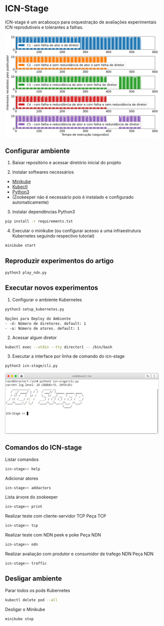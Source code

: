 # ICN-Stage

ICN-stage é um arcabouço para orquestração de avaliações experimentais ICN reprodutiveis e tolerantes a falhas.

![Resultados](/results_paper/FIBRE_play_ndn_2022-04-19_00-12-36/2022-04-19_00-12-36_bar.png)

## Configurar ambiente

1. Baixar repositório e acessar diretório inicial do projeto
    
2. Instalar softwares necessários
- [Minikube](https://github.com/kubernetes/minikube)
- [Kubectl](https://kubernetes.io/docs/tasks/tools/install-kubectl-linux/)
- [Python3](https://python.org.br/instalacao-linux/)
- (Zookeeper não é necessário pois é instalado e configurado automaticamente)

3. Instalar dependências Python3
```sh
pip install -r requirements.txt
```

4. Executar o minikube (ou configurar acesso a uma infraestrutura Kubernetes seguindo respectivo tutorial)
```sh
minikube start
```

## Reproduzir experimentos do artigo
```sh
python3 play_ndn.py
```


## Executar novos experimentos

1. Configurar o ambiente Kubernetes
```sh
python3 setup_kubernetes.py
```

    Opções para Deploy do Ambiente
    - -d: Número de diretores. default: 1
    - -a: Número de atores. default: 1


2. Acessar algum diretor
```sh
kubectl exec --stdin --tty director1 -- /bin/bash
```

3. Executar a interface por linha de comando do icn-stage
```sh
python3 icn-stage/cli.py
```
![Resultados](/icn-stage/screenshot_icn-stage.png)
    
## Comandos do ICN-stage 
Listar comandos
```sh
icn-stage>> help
```
Adicionar atores
```sh
icn-stage>> addactors
```
Lista árvore do zookeeper
```sh
icn-stage>> print
```
Realizar teste com cliente-servidor TCP
Peça TCP
```sh
icn-stage>> tcp
```
Realizar teste com NDN peek e poke
Peça NDN
```sh
icn-stage>> ndn
```
Realizar avaliação com produtor e consumidor de trafego NDN
Peça NDN
```sh
icn-stage>> traffic
```


## Desligar ambiente

Parar todos os pods Kubernetes
```sh
kubectl delete pod --all
```

Desligar o Minikube
```sh
minikube stop
```

[//]: # (These are reference links used in the body of this note and get stripped out when the markdown processor does its job. There is no need to format nicely because it shouldn't be seen. Thanks SO - http://stackoverflow.com/questions/4823468/store-comments-in-markdown-syntax)


   [dill]: <https://github.com/joemccann/dillinger>
   [git-repo-url]: <https://github.com/joemccann/dillinger.git>
   [john gruber]: <http://daringfireball.net>
   [df1]: <http://daringfireball.net/projects/markdown/>
   [markdown-it]: <https://github.com/markdown-it/markdown-it>
   [Ace Editor]: <http://ace.ajax.org>
   [node.js]: <http://nodejs.org>
   [Twitter Bootstrap]: <http://twitter.github.com/bootstrap/>
   [jQuery]: <http://jquery.com>
   [@tjholowaychuk]: <http://twitter.com/tjholowaychuk>
   [express]: <http://expressjs.com>
   [AngularJS]: <http://angularjs.org>
   [Gulp]: <http://gulpjs.com>

   [PlDb]: <https://github.com/joemccann/dillinger/tree/master/plugins/dropbox/README.md>
   [PlGh]: <https://github.com/joemccann/dillinger/tree/master/plugins/github/README.md>
   [PlGd]: <https://github.com/joemccann/dillinger/tree/master/plugins/googledrive/README.md>
   [PlOd]: <https://github.com/joemccann/dillinger/tree/master/plugins/onedrive/README.md>
   [PlMe]: <https://github.com/joemccann/dillinger/tree/master/plugins/medium/README.md>
   [PlGa]: <https://github.com/RahulHP/dillinger/blob/master/plugins/googleanalytics/README.md>
